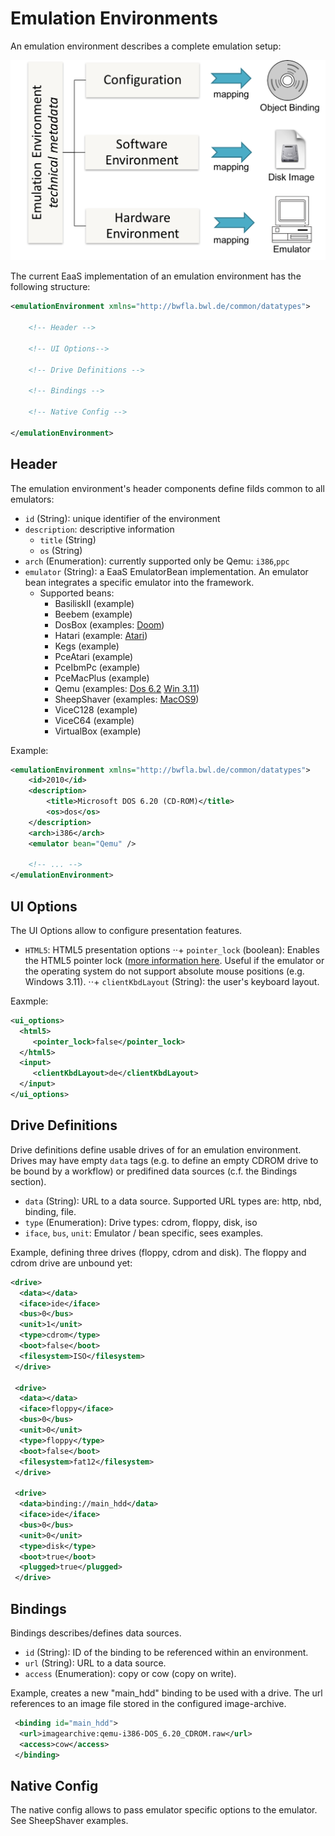 # Emulation Environments

An emulation environment describes a complete emulation setup:

![emulation environment](../imgs/emulation-environment.png "Emulation Environment")

The current EaaS implementation of an emulation environment has the following structure:

```XML
<emulationEnvironment xmlns="http://bwfla.bwl.de/common/datatypes">
 
    <!-- Header -->

    <!-- UI Options-->

    <!-- Drive Definitions --> 

    <!-- Bindings -->

    <!-- Native Config -->
  
</emulationEnvironment> 
```

## Header

The emulation environment's header components define filds common to all emulators:

+ `id` (String): unique identifier of the environment
+ `description`: descriptive information 
  + `title` (String)
  + `os` (String)
+ `arch` (Enumeration): currently supported only be Qemu: `i386`,`ppc`
+ `emulator` (String): a EaaS EmulatorBean implementation. An emulator bean integrates a specific emulator into the framework. 
  + Supported beans:
    + BasiliskII (example)  
    + Beebem (example) 
    + DosBox (examples: [Doom](./examples/doom.env))
    + Hatari (example: [Atari](.examples/hatari_tOS206us.env)) 
    + Kegs (example) 
    + PceAtari (example) 
    + PceIbmPc (example) 
    + PceMacPlus (example) 
    + Qemu (examples: [Dos 6.2](./examples/dos620_cdrom.env) [Win 3.11](./examples/win311.env)) 
    + SheepShaver (examples: [MacOS9](./examples/macos9.env)) 
    + ViceC128 (example) 
    + ViceC64 (example) 
    + VirtualBox (example) 
 
Example: 
```XML
<emulationEnvironment xmlns="http://bwfla.bwl.de/common/datatypes">
    <id>2010</id>
    <description>
        <title>Microsoft DOS 6.20 (CD-ROM)</title>
        <os>dos</os>
    </description>
    <arch>i386</arch>
    <emulator bean="Qemu" />

    <!-- ... -->
</emulationEnvironment>
```

## UI Options
The UI Options allow to configure presentation features.
+ `HTML5`: HTML5 presentation options 
⋅⋅+ `pointer_lock` (boolean): Enables the HTML5 pointer lock ([more information here](https://developer.mozilla.org/en-US/docs/Web/API/Pointer_Lock_API). Useful if the emulator or the operating system do not support absolute mouse positions (e.g. Windows 3.11). 
⋅⋅+ `clientKbdLayout` (String): the user's keyboard layout. 

Eaxmple:
```XML
<ui_options>
  <html5> 
     <pointer_lock>false</pointer_lock>
  </html5>
  <input>
     <clientKbdLayout>de</clientKbdLayout>
  </input>
</ui_options>
```  

## Drive Definitions
Drive definitions define usable drives of for an emulation environment. Drives may have empty `data` tags (e.g. to define an empty CDROM drive to be bound by a workflow) or predifined data sources (c.f. the Bindings section).

+ `data` (String): URL to a data source. Supported URL types are: http, nbd, binding, file. 
+ `type` (Enumeration): Drive types: cdrom, floppy, disk, iso
+ `iface`, `bus`, `unit`: Emulator / bean specific, sees examples. 

Example, defining three drives (floppy, cdrom and disk). The floppy and cdrom drive are unbound yet:
```XML
<drive>
  <data></data>
  <iface>ide</iface>
  <bus>0</bus>
  <unit>1</unit>
  <type>cdrom</type>
  <boot>false</boot>
  <filesystem>ISO</filesystem>
 </drive>

 <drive>
  <data></data>
  <iface>floppy</iface>
  <bus>0</bus>
  <unit>0</unit>
  <type>floppy</type>
  <boot>false</boot>
  <filesystem>fat12</filesystem>
 </drive>
 
 <drive>
  <data>binding://main_hdd</data>
  <iface>ide</iface>
  <bus>0</bus>
  <unit>0</unit>
  <type>disk</type>
  <boot>true</boot>
  <plugged>true</plugged>
 </drive>
```

## Bindings

Bindings describes/defines data sources. 
+ `id` (String): ID of the binding to be referenced within an environment. 
+ `url` (String): URL to a data source.  
+ `access` (Enumeration): copy or cow (copy on write). 

Example, creates a new "main_hdd" binding to be used with a drive. The url references to an image file stored in the configured image-archive. 
```XML
 <binding id="main_hdd">
  <url>imagearchive:qemu-i386-DOS_6.20_CDROM.raw</url>
  <access>cow</access>
 </binding>
```

## Native Config
The native config allows to pass emulator specific options to the emulator. See SheepShaver examples.    
